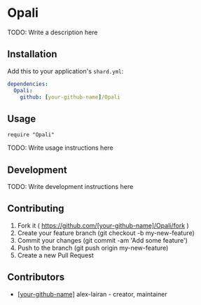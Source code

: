 # Opali

TODO: Write a description here

## Installation


Add this to your application's `shard.yml`:

```yaml
dependencies:
  Opali:
    github: [your-github-name]/Opali
```


## Usage


```crystal
require "Opali"
```


TODO: Write usage instructions here

## Development

TODO: Write development instructions here

## Contributing

1. Fork it ( https://github.com/[your-github-name]/Opali/fork )
2. Create your feature branch (git checkout -b my-new-feature)
3. Commit your changes (git commit -am 'Add some feature')
4. Push to the branch (git push origin my-new-feature)
5. Create a new Pull Request

## Contributors

- [[your-github-name]](https://github.com/[your-github-name]) alex-lairan - creator, maintainer
